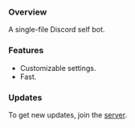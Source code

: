 ### Overview
A single-file Discord self bot.

### Features
  + Customizable settings.
  + Fast.
 
### Updates
To get new updates, join the [server](https://discord.gg).
